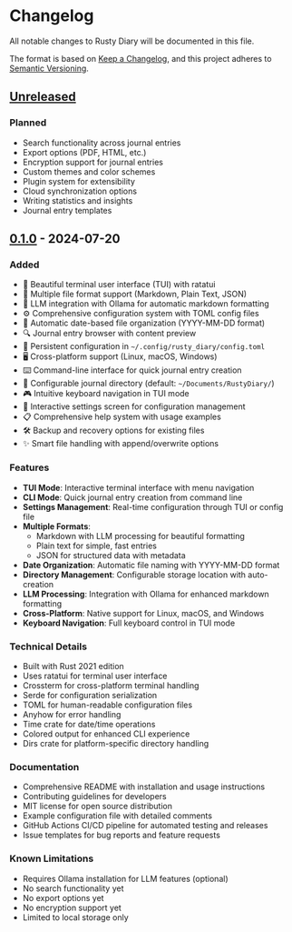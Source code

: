 # Changelog

All notable changes to Rusty Diary will be documented in this file.

The format is based on [Keep a Changelog](https://keepachangelog.com/en/1.0.0/),
and this project adheres to [Semantic Versioning](https://semver.org/spec/v2.0.0.html).

## [Unreleased]

### Planned
- Search functionality across journal entries
- Export options (PDF, HTML, etc.)
- Encryption support for journal entries
- Custom themes and color schemes
- Plugin system for extensibility
- Cloud synchronization options
- Writing statistics and insights
- Journal entry templates

## [0.1.0] - 2024-07-20

### Added
- 🎨 Beautiful terminal user interface (TUI) with ratatui
- 📝 Multiple file format support (Markdown, Plain Text, JSON)
- 🤖 LLM integration with Ollama for automatic markdown formatting
- ⚙️ Comprehensive configuration system with TOML config files
- 📅 Automatic date-based file organization (YYYY-MM-DD format)
- 🔍 Journal entry browser with content preview
- 💾 Persistent configuration in `~/.config/rusty_diary/config.toml`
- 🖥️ Cross-platform support (Linux, macOS, Windows)
- ⌨️ Command-line interface for quick journal entry creation
- 📂 Configurable journal directory (default: `~/Documents/RustyDiary/`)
- 🎮 Intuitive keyboard navigation in TUI mode
- 🔧 Interactive settings screen for configuration management
- 📋 Comprehensive help system with usage examples
- 🛠️ Backup and recovery options for existing files
- ✨ Smart file handling with append/overwrite options

### Features
- **TUI Mode**: Interactive terminal interface with menu navigation
- **CLI Mode**: Quick journal entry creation from command line
- **Settings Management**: Real-time configuration through TUI or config file
- **Multiple Formats**: 
  - Markdown with LLM processing for beautiful formatting
  - Plain text for simple, fast entries
  - JSON for structured data with metadata
- **Date Organization**: Automatic file naming with YYYY-MM-DD format
- **Directory Management**: Configurable storage location with auto-creation
- **LLM Processing**: Integration with Ollama for enhanced markdown formatting
- **Cross-Platform**: Native support for Linux, macOS, and Windows
- **Keyboard Navigation**: Full keyboard control in TUI mode

### Technical Details
- Built with Rust 2021 edition
- Uses ratatui for terminal user interface
- Crossterm for cross-platform terminal handling
- Serde for configuration serialization
- TOML for human-readable configuration files
- Anyhow for error handling
- Time crate for date/time operations
- Colored output for enhanced CLI experience
- Dirs crate for platform-specific directory handling

### Documentation
- Comprehensive README with installation and usage instructions
- Contributing guidelines for developers
- MIT license for open source distribution
- Example configuration file with detailed comments
- GitHub Actions CI/CD pipeline for automated testing and releases
- Issue templates for bug reports and feature requests

### Known Limitations
- Requires Ollama installation for LLM features (optional)
- No search functionality yet
- No export options yet
- No encryption support yet
- Limited to local storage only

[Unreleased]: https://github.com/yourusername/rusty_diary/compare/v0.1.0...HEAD
[0.1.0]: https://github.com/yourusername/rusty_diary/releases/tag/v0.1.0